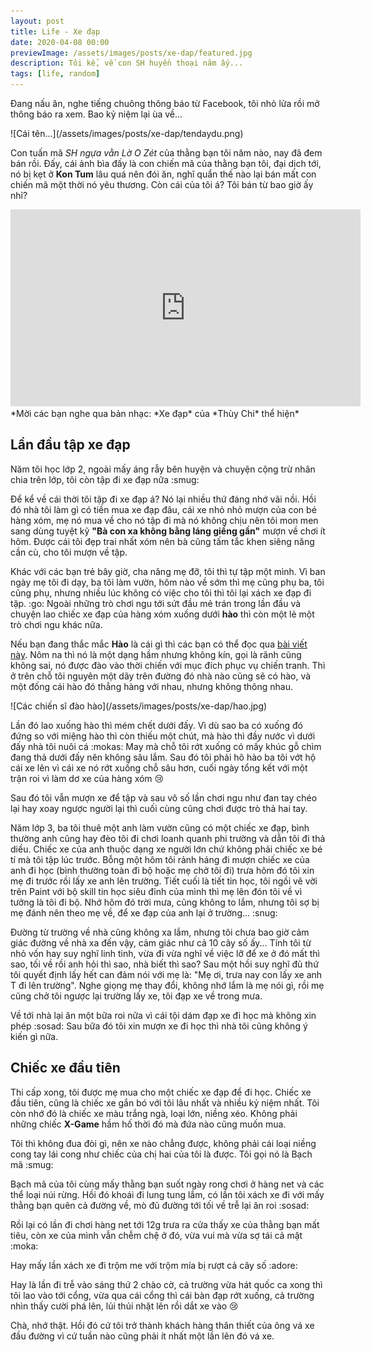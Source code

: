 ```yaml
---
layout: post
title: Life - Xe đạp
date: 2020-04-08 00:00
previewImage: /assets/images/posts/xe-dap/featured.jpg
description: Tôi kể, về con SH huyền thoại năm ấy...
tags: [life, random]
---
```


Đang nấu ăn, nghe tiếng chuông thông báo từ Facebook, tôi nhỏ lửa rồi mở thông báo ra xem. Bao kỷ niệm lại ùa về...

<div class="right-image caption-image w-1/2" markdown="1">
![Cái tên...](/assets/images/posts/xe-dap/tendaydu.png)
</div>

Con tuấn mã *SH ngựa vằn Lờ O Zét* của thằng bạn tôi năm nào, nay đã đem bán rồi. Đấy, cái ảnh bìa đấy là con chiến mã của thằng bạn tôi, đại dịch tới, nó bị kẹt ở **Kon Tum** lâu quá nên đói ăn, nghĩ quẩn thế nào lại bán mất con chiến mã một thời nó yêu thương. Còn cái của tôi á? Tôi bán từ bao giờ ấy nhỉ?

<div class="center" markdown="1">
<iframe width="560" height="315" src="https://www.youtube.com/embed/6KJrNWC0tfw" frameborder="0" allowfullscreen></iframe>
*Mời các bạn nghe qua bản nhạc: *Xe đạp* của *Thùy Chi* thể hiện*
</div>

## Lần đầu tập xe đạp

Năm tôi học lớp 2, ngoài mấy áng rẫy bên huyện và chuyện cộng trừ nhân chia trên lớp, tôi còn tập đi xe đạp nữa :smug:

Để kể về cái thời tôi tập đi xe đạp á? Nó lại nhiều thứ đáng nhớ vãi nồi. Hồi đó nhà tôi làm gì có tiền mua xe đạp đâu, cái xe nhỏ nhỏ mượn của con bé hàng xóm, mẹ nó mua về cho nó tập đi mà nó không chịu nên tôi mon men sang dùng tuyệt kỹ **"Bà con xa không bằng láng giềng gần"** mượn về chơi ít hôm. Được cái tôi đẹp trai nhất xóm nên bà cũng tấm tắc khen siêng năng cần cù, cho tôi mượn về tập.

Khác với các bạn trẻ bây giờ, cha nâng mẹ đỡ, tôi thì tự tập một mình. Vì ban ngày mẹ tôi đi dạy, ba tôi làm vườn, hôm nào về sớm thì mẹ cũng phụ ba, tôi cũng phụ, nhưng nhiều lúc không có việc cho tôi thì tôi lại xách xe đạp đi tập. :go: Ngoài những trò chơi ngu tới sứt đầu mẻ trán trong lần đầu và chuyện lao chiếc xe đạp của hàng xóm xuống dưới **hào** thì còn một lẻ một trò chơi ngu khác nữa.

Nếu bạn đang thắc mắc **Hào** là cái gì thì các bạn có thể đọc qua [bài viết này](http://btlsqsvn.org.vn/DesktopModules/News.Display/Print.aspx?bai-viet=ham-hao-chien-dau-trong-khang-chien-chong-thuc-dan-phap-4146). Nôm na thì nó là một dạng hầm nhưng không kín, gọi là rãnh cũng không sai, nó được đào vào thời chiến với mục đích phục vụ chiến tranh. Thì ở trên chỗ tôi nguyên một dãy trên đường đó nhà nào cũng sẽ có hào, và một đống cái hào đó thẳng hàng với nhau, nhưng không thông nhau.

<div class="hero-image caption-image" markdown="1">
![Các chiến sĩ đào hào](/assets/images/posts/xe-dap/hao.jpg)
</div>

Lần đó lao xuống hào thì mém chết dưới đấy. Vì dù sao ba có xuống đó đứng so với miệng hào thì còn thiếu một chút, mà hào thì đầy nước vì dưới đấy nhà tôi nuôi cá :mokas: May mà chỗ tôi rớt xuống có mấy khúc gỗ chìm đang thả dưới đấy nên không sâu lắm. Sau đó tôi phải hô hào ba tôi vớt hộ cái xe lên vì cái xe nó rớt xuống chỗ sâu hơn, cuối ngày tổng kết với một trận roi vì làm dơ xe của hàng xóm :cry:

Sau đó tôi vẫn mượn xe để tập và sau vô số lần chơi ngu như đan tay chéo lại hay xoay ngược người lại thì cuối cùng cũng chơi được trò thả hai tay.

Năm lớp 3, ba tôi thuê một anh làm vườn cũng có một chiếc xe đạp, bình thường anh cũng hay đèo tôi đi chơi loanh quanh phi trường và dẫn tôi đi thả diều. Chiếc xe của anh thuộc dạng xe người lớn chứ không phải chiếc xe bé tí mà tôi tập lúc trước. Bỗng một hôm tôi rảnh háng đi mượn chiếc xe của anh đi học (bình thường toàn đi bộ hoặc mẹ chở tôi đi) trưa hôm đó tôi xin mẹ đi trước rồi lấy xe anh lên trường. Tiết cuối là tiết tin học, tôi ngồi vẽ vời trên Paint với bộ skill tin học siêu đỉnh của mình thì mẹ lên đón tôi về vì tưởng là tôi đi bộ. Nhớ hôm đó trời mưa, cũng không to lắm, nhưng tôi sợ bị mẹ đánh nên theo mẹ về, để xe đạp của anh lại ở trường... :snug:

Đường từ trường về nhà cũng không xa lắm, nhưng tôi chưa bao giờ cảm giác đường về nhà xa đến vậy, cảm giác như cả 10 cây số ấy... Tính tôi từ nhỏ vốn hay suy nghĩ linh tinh, vừa đi vừa nghĩ về việc lỡ để xe ở đó mất thì sao, tối về rồi anh hỏi thì sao, nhà biết thì sao? Sau một hồi suy nghĩ đủ thứ tôi quyết định lấy hết can đảm nói với mẹ là: "Mẹ ơi, trưa nay con lấy xe anh T đi lên trường". Nghe giọng mẹ thay đổi, không nhớ lắm là mẹ nói gì, rồi mẹ cũng chở tôi ngược lại trường lấy xe, tôi đạp xe về trong mưa.

Về tới nhà lại ăn một bữa roi nữa vì cái tội dám đạp xe đi học mà không xin phép :sosad: Sau bữa đó tôi xin mượn xe đi học thì nhà tôi cũng không ý kiến gì nữa.

## Chiếc xe đầu tiên

Thi cấp xong, tôi được mẹ mua cho một chiếc xe đạp để đi học. Chiếc xe đầu tiên, cũng là chiếc xe gắn bó với tôi lâu nhất và nhiều kỷ niệm nhất. Tôi còn nhớ đó là chiếc xe màu trắng ngà, loại lớn, niềng xéo. Không phải những chiếc **X-Game** hầm hố thời đó mà đứa nào cũng muốn mua.

Tôi thì không đua đòi gì, nên xe nào chẳng được, không phải cái loại niềng cong tay lái cong như chiếc của chị hai của tôi là được. Tôi gọi nó là Bạch mã :smug:

Bạch mã của tôi cùng mấy thằng bạn suốt ngày rong chơi ở hàng net và các thể loại núi rừng. Hồi đó khoái đi lung tung lắm, có lần tôi xách xe đi với mấy thằng bạn quên cả đường về, mò đủ đường tới tối về trễ lại ăn roi :sosad:

Rồi lại có lần đi chơi hàng net tới 12g trưa ra cửa thấy xe của thằng bạn mất tiêu, còn xe của mình vẫn chễm chệ ở đó, vừa vui mà vừa sợ tái cả mặt :moka:

Hay mấy lần xách xe đi trộm me với trộm mía bị rượt cả cây số :adore:

Hay là lần đi trễ vào sáng thứ 2 chào cờ, cả trường vừa hát quốc ca xong thì tôi lao vào tới cổng, vừa qua cái cổng thì cái bàn đạp rớt xuống, cả trường nhìn thấy cười phá lên, lủi thủi nhặt lên rồi dắt xe vào :cry:

Chà, nhớ thật. Hồi đó cứ tôi trở thành khách hàng thân thiết của ông vá xe đầu đường vì cứ tuần nào cũng phải ít nhất một lần lên đó vá xe.